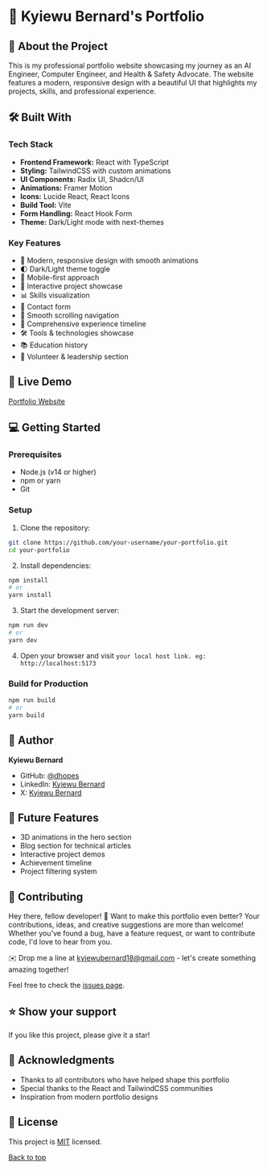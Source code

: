 # 🌟 Kyiewu Bernard's Portfolio

## 📖 About the Project
This is my professional portfolio website showcasing my journey as an AI Engineer, Computer Engineer, and Health & Safety Advocate. The website features a modern, responsive design with a beautiful UI that highlights my projects, skills, and professional experience.

## 🛠 Built With

### Tech Stack
- **Frontend Framework:** React with TypeScript
- **Styling:** TailwindCSS with custom animations
- **UI Components:** Radix UI, Shadcn/UI
- **Animations:** Framer Motion
- **Icons:** Lucide React, React Icons
- **Build Tool:** Vite
- **Form Handling:** React Hook Form
- **Theme:** Dark/Light mode with next-themes

### Key Features
- 🎨 Modern, responsive design with smooth animations
- 🌓 Dark/Light theme toggle
- 📱 Mobile-first approach
- 🎯 Interactive project showcase
- 📊 Skills visualization
- 📝 Contact form
- 🔄 Smooth scrolling navigation
- 💼 Comprehensive experience timeline
- 🛠 Tools & technologies showcase
- 📚 Education history
- 🤝 Volunteer & leadership section

## 🚀 Live Demo
[Portfolio Website](https://kyiewu-bernard.netlify.app)

## 💻 Getting Started

### Prerequisites
- Node.js (v14 or higher)
- npm or yarn
- Git

### Setup
1. Clone the repository:
```bash
git clone https://github.com/your-username/your-portfolio.git
cd your-portfolio
```

2. Install dependencies:
```bash
npm install
# or
yarn install
```

3. Start the development server:
```bash
npm run dev
# or
yarn dev
```

4. Open your browser and visit `your local host link. eg: http://localhost:5173`

### Build for Production
```bash
npm run build
# or
yarn build
```

## 👥 Author

**Kyiewu Bernard**

- GitHub: [@dhopes](https://github.com/Bernard2468)
- LinkedIn: [Kyiewu Bernard](https://www.linkedin.com/in/kyiewu-bernard/)
- X: [Kyiewu Bernard](https://x.com/_kbern_)

## 🔭 Future Features
- 3D animations in the hero section
- Blog section for technical articles
- Interactive project demos
- Achievement timeline
- Project filtering system

## 🤝 Contributing
Hey there, fellow developer! 👋 Want to make this portfolio even better? Your contributions, ideas, and creative suggestions are more than welcome! Whether you've found a bug, have a feature request, or want to contribute code, I'd love to hear from you.

✉️ Drop me a line at kyiewubernard18@gmail.com - let's create something amazing together!

Feel free to check the [issues page](https://github.com/Bernard2468/bernard-kyiewu/issues).

## ⭐️ Show your support
If you like this project, please give it a star!

## 🙏 Acknowledgments
- Thanks to all contributors who have helped shape this portfolio
- Special thanks to the React and TailwindCSS communities
- Inspiration from modern portfolio designs

## 📝 License
This project is [MIT](./LICENSE) licensed.

[Back to top](#-kyiewu-bernards-portfolio) 